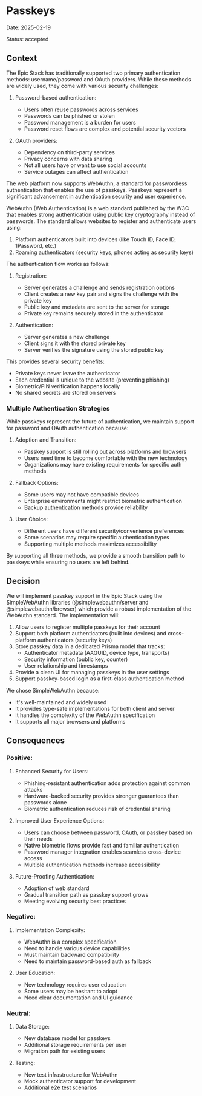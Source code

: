 # Passkeys

Date: 2025-02-19

Status: accepted

## Context

The Epic Stack has traditionally supported two primary authentication methods:
username/password and OAuth providers. While these methods are widely used, they
come with various security challenges:

1. Password-based authentication:
   - Users often reuse passwords across services
   - Passwords can be phished or stolen
   - Password management is a burden for users
   - Password reset flows are complex and potential security vectors

2. OAuth providers:
   - Dependency on third-party services
   - Privacy concerns with data sharing
   - Not all users have or want to use social accounts
   - Service outages can affect authentication

The web platform now supports WebAuthn, a standard for passwordless
authentication that enables the use of passkeys. Passkeys represent a
significant advancement in authentication security and user experience.

WebAuthn (Web Authentication) is a web standard published by the W3C that
enables strong authentication using public key cryptography instead of
passwords. The standard allows websites to register and authenticate users
using:

1. Platform authenticators built into devices (like Touch ID, Face ID,
   1Password, etc.)
2. Roaming authenticators (security keys, phones acting as security keys)

The authentication flow works as follows:

1. Registration:
   - Server generates a challenge and sends registration options
   - Client creates a new key pair and signs the challenge with the private key
   - Public key and metadata are sent to the server for storage
   - Private key remains securely stored in the authenticator

2. Authentication:
   - Server generates a new challenge
   - Client signs it with the stored private key
   - Server verifies the signature using the stored public key

This provides several security benefits:

- Private keys never leave the authenticator
- Each credential is unique to the website (preventing phishing)
- Biometric/PIN verification happens locally
- No shared secrets are stored on servers

### Multiple Authentication Strategies

While passkeys represent the future of authentication, we maintain support for
password and OAuth authentication because:

1. Adoption and Transition:
   - Passkey support is still rolling out across platforms and browsers
   - Users need time to become comfortable with the new technology
   - Organizations may have existing requirements for specific auth methods

2. Fallback Options:
   - Some users may not have compatible devices
   - Enterprise environments might restrict biometric authentication
   - Backup authentication methods provide reliability

3. User Choice:
   - Different users have different security/convenience preferences
   - Some scenarios may require specific authentication types
   - Supporting multiple methods maximizes accessibility

By supporting all three methods, we provide a smooth transition path to passkeys
while ensuring no users are left behind.

## Decision

We will implement passkey support in the Epic Stack using the SimpleWebAuthn
libraries (@simplewebauthn/server and @simplewebauthn/browser) which provide a
robust implementation of the WebAuthn standard. The implementation will:

1. Allow users to register multiple passkeys for their account
2. Support both platform authenticators (built into devices) and cross-platform
   authenticators (security keys)
3. Store passkey data in a dedicated Prisma model that tracks:
   - Authenticator metadata (AAGUID, device type, transports)
   - Security information (public key, counter)
   - User relationship and timestamps
4. Provide a clean UI for managing passkeys in the user settings
5. Support passkey-based login as a first-class authentication method

We chose SimpleWebAuthn because:

- It's well-maintained and widely used
- It provides type-safe implementations for both client and server
- It handles the complexity of the WebAuthn specification
- It supports all major browsers and platforms

## Consequences

### Positive:

1. Enhanced Security for Users:
   - Phishing-resistant authentication adds protection against common attacks
   - Hardware-backed security provides stronger guarantees than passwords alone
   - Biometric authentication reduces risk of credential sharing

2. Improved User Experience Options:
   - Users can choose between password, OAuth, or passkey based on their needs
   - Native biometric flows provide fast and familiar authentication
   - Password manager integration enables seamless cross-device access
   - Multiple authentication methods increase accessibility

3. Future-Proofing Authentication:
   - Adoption of web standard
   - Gradual transition path as passkey support grows
   - Meeting evolving security best practices

### Negative:

1. Implementation Complexity:
   - WebAuthn is a complex specification
   - Need to handle various device capabilities
   - Must maintain backward compatibility
   - Need to maintain password-based auth as fallback

2. User Education:
   - New technology requires user education
   - Some users may be hesitant to adopt
   - Need clear documentation and UI guidance

### Neutral:

1. Data Storage:
   - New database model for passkeys
   - Additional storage requirements per user
   - Migration path for existing users

2. Testing:
   - New test infrastructure for WebAuthn
   - Mock authenticator support for development
   - Additional e2e test scenarios
